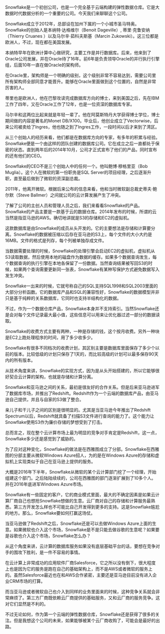 Snowflake是一个初创公司，也是一个完全基于云端构建的弹性数据仓库。它是大数据时代数据分析的一个重要的公司。今天我们来聊聊这个公司。

Snowflake成立于2012年，总部设在加州下属的一个小城市圣马特奥。Snowflake的创始人是本纳特·达格维尔（Benoit Dageville）, 蒂里·克鲁安纳（Thierry Cruanes ）以及马尔辛·茹科夫斯基（Marcin Zukowski）。这三位都是欧洲人，不过，现在都在美国发展。

本纳特早年在欧洲计算中心做研究，主要工作是并行数据库。后来，他来到了Oracle公司发展，并在Oracle待了16年。前6年是负责领导Oracle的并行执行引擎组，后面10年一直在做Oracle的架构师。

在Oracle里，架构师是一个明确的级别，这个级别非常不容易达到，需要公司里所有架构师全部同意才能晋升。能够在Oracle里面做到这个位置的，自然是非常厉害的人。

蒂里也是欧洲人，他在巴黎攻读完成数据库方向的博士，来到美国之后，先在IBM工作了四年，又在Oracle工作了12年，也是一位资深的数据库专家。

马尔辛和这两位比起来就是年轻一辈了。他在阿莫斯特丹大学获得博士学位，博士期间做的内容是著名的Monet DB/X100。毕业后，他创业成立了Vectorwise，后来公司被卖给了Ingres，他也随之到了Ingres工作，一段时间以后才来到了湾区。

从三个创始人的经历来看，他们都是在数据库方向的专家，有多年的积累与经验。Snowflake便是一个由这样的团队创建的数据库公司。它在成立之后一直都处于保密的状态。直到两年后的2014年10月，公司才正式宣布了他们的产品，同时宣布的还有他们的CEO。

Snowflake的CEO不是三个创始人中的任何一个。他叫鲍博·穆格里亚（Bob Muglia）。这个人在微软的第一份职务是SQL Server的项目经理，之后逐渐升职，直至最后做到了微软的资深副总裁。

2011年，他离开微软。根据后来公布的信息来看，他和当时微软副总裁史蒂夫·鲍尔默（Steve Ballmer）之间就公司的云计算发展产生了冲突。

了解了公司的主创人员和管理人员之后，我们来看看Snowflake的产品。Snowflake的产品主要是一款基于云的数据仓库。2014年发布的时候，所谓的云当然是指亚马逊的AWS。确切地讲就是S3的存储和EC2的虚拟机。

这款数据库是由Snowflake的成员从头开发的。它的主要想法是存储和计算要分离。Snowflake的数据被压缩以后存在亚马逊的S3上，每个文件的大小大约是16MB。文件的格式是列存，每个列被单独存成文件。

当数据需要处理的时候，Snowflake的处理引擎会启动EC2的虚拟机，虚拟机从S3读取数据，然后使用本地的磁盘作为数据的缓存。如果多个数据查询发生，每个数据查询的执行引擎在本地各保留了一份数据。当然查询结果被写回S3的时候，如果两个查询需要更新同一张表，Snowflake有某种写保护方式避免数据写入发生冲突。

Snowflake一出来的时候，它就号称自己的SQL支持SQL1998和SQL2003里面的大部分分析函数。它的数据库产品和SQL的兼容性好，Snowflake的数据模型并非只是基于纯粹的关系数据库，它同时也支持半结构化的数据。

不过，作为一个数据仓库产品，Snowflake本身并不支持索引。当然Snowflake还是会对每个文件记录最大最小值，这些信息可以用来让优化器过滤一部分的数据读取。

Snowflake的收费方式主要有两种，一种是存储的钱，这个按月收费。另外一种块是EC2上跑处理程序的时间，用了多少收多少。

Snowflake有很多不同档次的收费计划，其区别主要是数据库里面保存了多少个以前的版本。比较低级的计划只保存了1天的，而比较高级的计划可以最多保存90天内的所有版本。

从技术角度来讲，Snowflake的实现方式，因为是从头开始搭建的，所以它能够很好契合云计算的架构，也就是存储和计算分离。

Snowflake和亚马逊之间的关系，最初是很友好的合作关系。但是后来亚马逊进军了数据库市场，并推出了Redshift。Redshift作为一个云端的数据库产品，由亚马逊自己提供，并且与自家的S3做了整合。

亲儿子和干儿子之间的区别是很明显的。尤其是当亚马逊今年推出了Redshift Spectrum以后，Redshift就具备了扫描S3文件进行查询的能力了。这个能力让Snowflake使用S3作为廉价存储的梦想受到了打击。

总而言之，现在整个云计算市场上最为明显的竞争对手肯定是Redshift，这一点，Snowflake多少还是感觉到了威胁的。

为了应对这种变化，Snowflake的做法是在西雅图成立了分部。Snowflake在西雅图的分部主要从微软Windows Azure招人，为的是在Windows Azure的存储和虚拟机上实现类似于自己在亚马逊上提供的服务。

大概是2016年下半年，Snowflake从微软的某个云计算部门挖了一个经理，开始组建这个部门。之后陆陆续续的，公司在西雅图的部门逐渐扩展到了10多个人。并在2016年底进军Windows Azure市场。

Snowflake有一些固定的客户，它的商业模式里面，最大的不确定因素是如果云计算厂商自己也想抢Snowflake想做的生意。云厂商对自己的存储和计算服务最熟悉。第三方开发怎么样也不可能比自己开发得到更多的支持。这是Snowflake尴尬的地方。那么，Snowflake要如何打赢这场仗。

当亚马逊做了Redshift之后，Snowflake还是可以去做Windows Azure上面的生意。如果微软也介入这个市场，Snowflake是不是只能去做谷歌的生意呢？如果要是谷歌也介入这个市场，Snowflake怎么办？

从这个角度来讲，云计算的数据库服务如果没有底层基础平台的话，要想在竞争对手的围攻下胜利，是一件不容易的事情。

在云计算上非常成功的应用软件厂商Salesforce，它之所以没有倒下，很大程度上也是因为它的服务是跑在自己的基础架构上，而不是AWS或者微软的服务上的。虽然Salesforce最近也在和AWS合作紧密，主要还是亚马逊目前没有进入企业CRM市场的打算。

而当亚马逊或者微软自己也介入到同样的业务里面来的时候，这种竞争关系就会非常麻烦了。第三方厂商既依赖云厂商提供的基础服务，又和云厂商的服务竞争。这对它们显然是不利的。

不过无论如何，作为第一个云端的弹性数据仓库，Snowflake还是获得了很多的关注。但是我想这个公司的未来，如果能够被某个云厂商收购了，可能会是最好的出路。